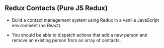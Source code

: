 ## Redux Contacts (Pure JS Redux)

- Build a contact management system using Redux in a vanilla JavaScript environment (no React).

- You should be able to dispatch actions that add a new person and remove an existing person from an array of contacts.


